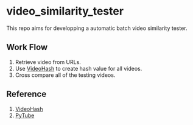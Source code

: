 # video_similarity_tester

This repo aims for developping a automatic batch video similarity tester.

## Work Flow

1. Retrieve video from URLs.
2. Use [VideoHash](https://github.com/akamhy/videohash) to create hash value for all videos.
3. Cross compare all of the testing videos.

## Reference

1. [VideoHash](https://github.com/akamhy/videohash)
2. [PyTube](https://www.the-analytics.club/download-youtube-videos-in-python/)